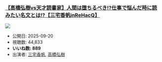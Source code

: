 ### [【高橋弘樹vs天才読書家】人間は堕ちるべき!?仕事で悩んだ時に読みたい名文とは!?【三宅香帆inReHacQ】](https://www.youtube.com/watch?v=5ycTUoHZtNc)
[![](https://img.youtube.com/vi/5ycTUoHZtNc/sddefault.jpg)](https://www.youtube.com/watch?v=5ycTUoHZtNc)
-   公開日: 2025-09-20
-   視聴数: 44,833
-   **いいね数: 889**
-   出演者: [三宅香帆](/rehacq_fan/people/三宅香帆 "wikilink"), [高橋弘樹](/rehacq_fan/people/高橋弘樹 "wikilink")
